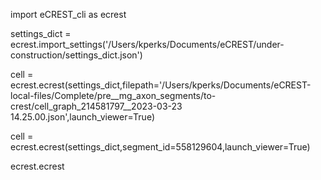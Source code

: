 import eCREST_cli as ecrest

settings_dict = ecrest.import_settings('/Users/kperks/Documents/eCREST/under-construction/settings_dict.json')

cell = ecrest.ecrest(settings_dict,filepath='/Users/kperks/Documents/eCREST-local-files/Complete/pre__mg_axon_segments/to-crest/cell_graph_214581797__2023-03-23 14.25.00.json',launch_viewer=True)

cell = ecrest.ecrest(settings_dict,segment_id=558129604,launch_viewer=True)

ecrest.ecrest